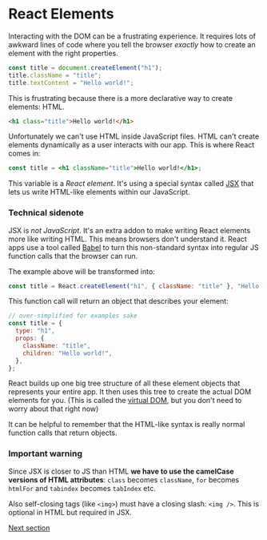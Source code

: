 # React Elements

Interacting with the DOM can be a frustrating experience. It requires lots of awkward lines of code where you tell the browser _exactly_ how to create an element with the right properties.

```javascript
const title = document.createElement("h1");
title.className = "title";
title.textContent = "Hello world!";
```

This is frustrating because there is a more declarative way to create elements: HTML.

```html
<h1 class="title">Hello world!</h1>
```

Unfortunately we can't use HTML inside JavaScript files. HTML can't create elements dynamically as a user interacts with our app. This is where React comes in:

```jsx
const title = <h1 className="title">Hello world!</h1>;
```

This variable is a _React element_. It's using a special syntax called [JSX](https://reactjs.org/docs/introducing-jsx.html) that lets us write HTML-like elements within our JavaScript.

### Technical sidenote

JSX is _not JavaScript_. It's an extra addon to make writing React elements more like writing HTML. This means browsers don't understand it. React apps use a tool called [Babel](https://babeljs.io/) to turn this non-standard syntax into regular JS function calls that the browser can run.

The example above will be transformed into:

```javascript
const title = React.createElement("h1", { className: "title" }, "Hello world!");
```

This function call will return an object that describes your element:

```javascript
// over-simplified for examples sake
const title = {
  type: "h1",
  props: {
    className: "title",
    children: "Hello world!",
  },
};
```

React builds up one big tree structure of all these element objects that represents your entire app. It then uses this tree to create the actual DOM elements for you. (This is called the [virtual DOM](https://reactjs.org/docs/reconciliation.html), but you don't need to worry about that right now)

It can be helpful to remember that the HTML-like syntax is really normal function calls that return objects.

### Important warning

Since JSX is closer to JS than HTML **we have to use the camelCase versions of HTML attributes**: `class` becomes `className`, `for` becomes `htmlFor` and `tabindex` becomes `tabIndex` etc.

Also self-closing tags (like `<img>`) must have a closing slash: `<img />`. This is optional in HTML but required in JSX.

[Next section](/02-component-proponent)
